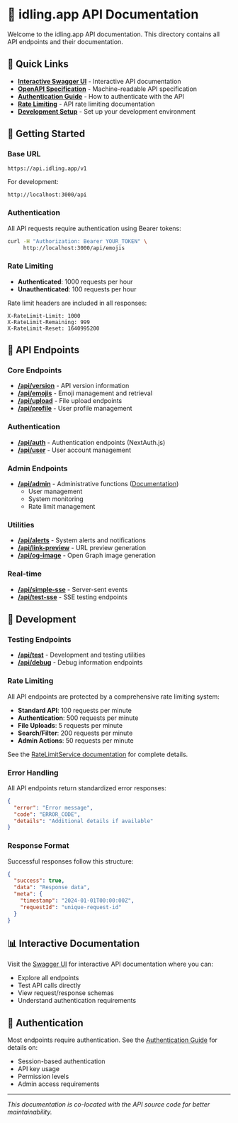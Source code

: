 # 🔌 idling.app API Documentation

Welcome to the idling.app API documentation. This directory contains all API endpoints and their documentation.

## 📖 Quick Links

- **[Interactive Swagger UI](./swagger.md)** - Interactive API documentation
- **[OpenAPI Specification](./openapi.json)** - Machine-readable API specification
- **[Authentication Guide](../../DOCS/docs/getting-started/#authentication)** - How to authenticate with the API
- **[Rate Limiting](../lib/services/RateLimitService.md)** - API rate limiting documentation
- **[Development Setup](../../DOCS/docs/getting-started/)** - Set up your development environment

## 🚀 Getting Started

### Base URL

```
https://api.idling.app/v1
```

For development:

```
http://localhost:3000/api
```

### Authentication

All API requests require authentication using Bearer tokens:

```bash
curl -H "Authorization: Bearer YOUR_TOKEN" \
     http://localhost:3000/api/emojis
```

### Rate Limiting

- **Authenticated**: 1000 requests per hour
- **Unauthenticated**: 100 requests per hour

Rate limit headers are included in all responses:

```
X-RateLimit-Limit: 1000
X-RateLimit-Remaining: 999
X-RateLimit-Reset: 1640995200
```

## 🚀 API Endpoints

### Core Endpoints

- **[/api/version](./version/)** - API version information
- **[/api/emojis](./emojis/)** - Emoji management and retrieval
- **[/api/upload](./upload/)** - File upload endpoints
- **[/api/profile](./profile/)** - User profile management

### Authentication

- **[/api/auth](./auth/)** - Authentication endpoints (NextAuth.js)
- **[/api/user](./user/)** - User account management

### Admin Endpoints

- **[/api/admin](./admin/)** - Administrative functions ([Documentation](./admin/README.md))
  - User management
  - System monitoring
  - Rate limit management

### Utilities

- **[/api/alerts](./alerts/)** - System alerts and notifications
- **[/api/link-preview](./link-preview/)** - URL preview generation
- **[/api/og-image](./og-image/)** - Open Graph image generation

### Real-time

- **[/api/simple-sse](./simple-sse/)** - Server-sent events
- **[/api/test-sse](./test-sse/)** - SSE testing endpoints

## 🔧 Development

### Testing Endpoints

- **[/api/test](./test/)** - Development and testing utilities
- **[/api/debug](./debug/)** - Debug information endpoints

### Rate Limiting

All API endpoints are protected by a comprehensive rate limiting system:

- **Standard API**: 100 requests per minute
- **Authentication**: 500 requests per minute
- **File Uploads**: 5 requests per minute
- **Search/Filter**: 200 requests per minute
- **Admin Actions**: 50 requests per minute

See the [RateLimitService documentation](../lib/services/RateLimitService.md) for complete details.

### Error Handling

All API endpoints return standardized error responses:

```json
{
  "error": "Error message",
  "code": "ERROR_CODE",
  "details": "Additional details if available"
}
```

### Response Format

Successful responses follow this structure:

```json
{
  "success": true,
  "data": "Response data",
  "meta": {
    "timestamp": "2024-01-01T00:00:00Z",
    "requestId": "unique-request-id"
  }
}
```

## 📊 Interactive Documentation

Visit the [Swagger UI](./swagger.md) for interactive API documentation where you can:

- Explore all endpoints
- Test API calls directly
- View request/response schemas
- Understand authentication requirements

## 🔐 Authentication

Most endpoints require authentication. See the [Authentication Guide](../../DOCS/getting-started.md#authentication) for details on:

- Session-based authentication
- API key usage
- Permission levels
- Admin access requirements

---

_This documentation is co-located with the API source code for better maintainability._
